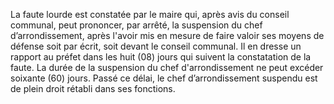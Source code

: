 La faute lourde est constatée par le maire qui, après avis du conseil communal, peut prononcer, par arrêté, la suspension du chef d’arrondissement, après l'avoir mis en mesure de faire valoir ses moyens de défense soit par écrit, soit devant le conseil communal. Il en dresse un rapport au préfet dans les huit (08) jours qui suivent la constatation de la faute.
La durée de la suspension du chef d'arrondissement ne peut excéder soixante (60) jours. Passé ce délai, le chef d’arrondissement suspendu est de plein droit rétabli dans ses fonctions.
